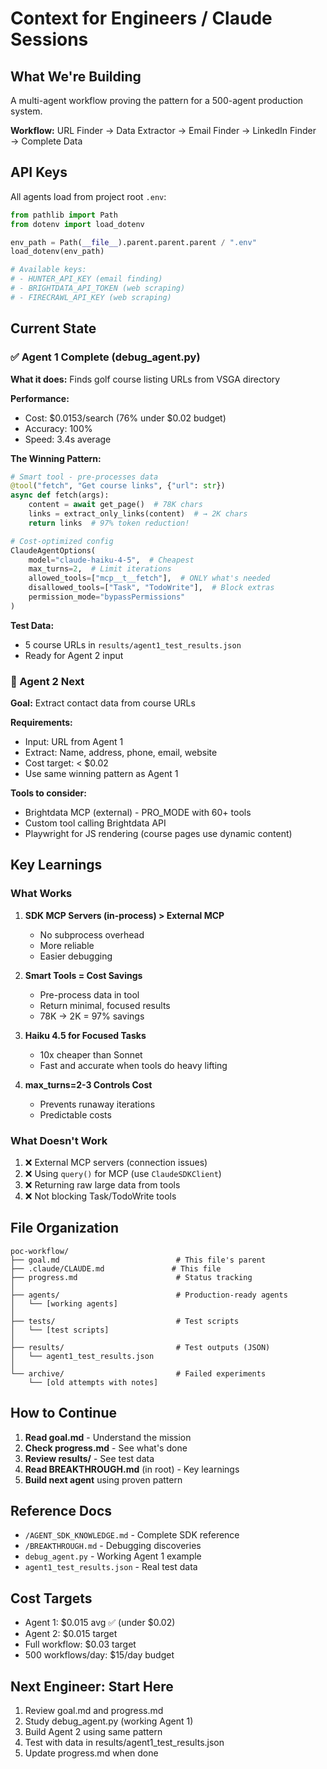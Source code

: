 # Context for Engineers / Claude Sessions

## What We're Building

A multi-agent workflow proving the pattern for a 500-agent production system.

**Workflow:** URL Finder → Data Extractor → Email Finder → LinkedIn Finder → Complete Data

## API Keys

All agents load from project root `.env`:

```python
from pathlib import Path
from dotenv import load_dotenv

env_path = Path(__file__).parent.parent.parent / ".env"
load_dotenv(env_path)

# Available keys:
# - HUNTER_API_KEY (email finding)
# - BRIGHTDATA_API_TOKEN (web scraping)
# - FIRECRAWL_API_KEY (web scraping)
```

## Current State

### ✅ Agent 1 Complete (debug_agent.py)

**What it does:** Finds golf course listing URLs from VSGA directory

**Performance:**
- Cost: $0.0153/search (76% under $0.02 budget)
- Accuracy: 100%
- Speed: 3.4s average

**The Winning Pattern:**
```python
# Smart tool - pre-processes data
@tool("fetch", "Get course links", {"url": str})
async def fetch(args):
    content = await get_page()  # 78K chars
    links = extract_only_links(content)  # → 2K chars
    return links  # 97% token reduction!

# Cost-optimized config
ClaudeAgentOptions(
    model="claude-haiku-4-5",  # Cheapest
    max_turns=2,  # Limit iterations
    allowed_tools=["mcp__t__fetch"],  # ONLY what's needed
    disallowed_tools=["Task", "TodoWrite"],  # Block extras
    permission_mode="bypassPermissions"
)
```

**Test Data:**
- 5 course URLs in `results/agent1_test_results.json`
- Ready for Agent 2 input

### 🔄 Agent 2 Next

**Goal:** Extract contact data from course URLs

**Requirements:**
- Input: URL from Agent 1
- Extract: Name, address, phone, email, website
- Cost target: < $0.02
- Use same winning pattern as Agent 1

**Tools to consider:**
- Brightdata MCP (external) - PRO_MODE with 60+ tools
- Custom tool calling Brightdata API
- Playwright for JS rendering (course pages use dynamic content)

## Key Learnings

### What Works

1. **SDK MCP Servers (in-process) > External MCP**
   - No subprocess overhead
   - More reliable
   - Easier debugging

2. **Smart Tools = Cost Savings**
   - Pre-process data in tool
   - Return minimal, focused results
   - 78K → 2K = 97% savings

3. **Haiku 4.5 for Focused Tasks**
   - 10x cheaper than Sonnet
   - Fast and accurate when tools do heavy lifting

4. **max_turns=2-3 Controls Cost**
   - Prevents runaway iterations
   - Predictable costs

### What Doesn't Work

1. ❌ External MCP servers (connection issues)
2. ❌ Using `query()` for MCP (use `ClaudeSDKClient`)
3. ❌ Returning raw large data from tools
4. ❌ Not blocking Task/TodoWrite tools

## File Organization

```
poc-workflow/
├── goal.md                          # This file's parent
├── .claude/CLAUDE.md               # This file
├── progress.md                      # Status tracking
│
├── agents/                          # Production-ready agents
│   └── [working agents]
│
├── tests/                           # Test scripts
│   └── [test scripts]
│
├── results/                         # Test outputs (JSON)
│   └── agent1_test_results.json
│
└── archive/                         # Failed experiments
    └── [old attempts with notes]
```

## How to Continue

1. **Read goal.md** - Understand the mission
2. **Check progress.md** - See what's done
3. **Review results/** - See test data
4. **Read BREAKTHROUGH.md** (in root) - Key learnings
5. **Build next agent** using proven pattern

## Reference Docs

- `/AGENT_SDK_KNOWLEDGE.md` - Complete SDK reference
- `/BREAKTHROUGH.md` - Debugging discoveries
- `debug_agent.py` - Working Agent 1 example
- `agent1_test_results.json` - Real test data

## Cost Targets

- Agent 1: $0.015 avg ✅ (under $0.02)
- Agent 2: $0.015 target
- Full workflow: $0.03 target
- 500 workflows/day: $15/day budget

## Next Engineer: Start Here

1. Review goal.md and progress.md
2. Study debug_agent.py (working Agent 1)
3. Build Agent 2 using same pattern
4. Test with data in results/agent1_test_results.json
5. Update progress.md when done
